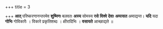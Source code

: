 +++
title = 3

+++
**आत्** परिष्करणानन्तरमेव **शुष्मिणः** बलवतः **अस्य** सोमस्य **रसे** **विश्वे** **देवाः** **अमत्सत** अमाद्यन्त। **यदि** यदा **गोभिः** गोविकारैः । विकारे प्रकृतिशब्दः । क्षीरादिभिः । **वसायते** आच्छाद्यते ॥